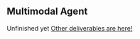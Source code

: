 ## Multimodal Agent

Unfinished yet
[Other deliverables are here!](https://drive.google.com/drive/folders/1ZXl3UNRg6ToL2a3TV2K1YwbOvOkITuAi?usp=sharing)
